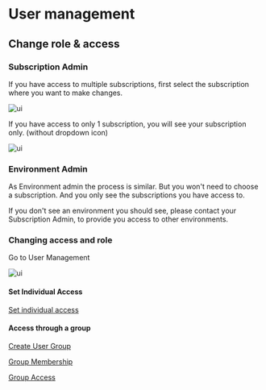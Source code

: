 # User management

## Change role & access

### Subscription Admin

If you have access to multiple subscriptions, first select the subscription where you want to make changes.

![ui](changerole-1.png)

If you have access to only 1 subscription, you will see your subscription only. (without dropdown icon)

![ui](changerole-2.png)

### Environment Admin

As Environment admin the process is similar. But you won't need to choose a subscription. And you only see the subscriptions you have access to.

If you don't see an environment you should see, please contact your Subscription Admin, to provide you access to other environments.

### Changing access and role

Go to User Management

![ui](changerole-3.png)

#### Set Individual Access

[Set individual access](/CHILI-GraFx/guides/set-individual-access)

#### Access through a group

[Create User Group](/CHILI-GraFx/guides/manage-user-groups)

[Group Membership](/CHILI-GraFx/guides/manage-group-membership)

[Group Access](/CHILI-GraFx/guides/manage-group-access)
